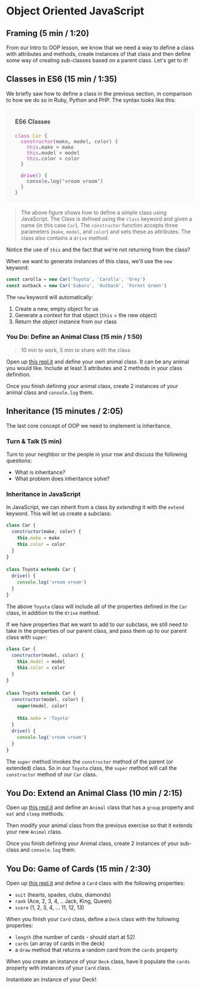 # Object Oriented JavaScript

## Framing (5 min / 1:20)

From our Intro to OOP lesson, we know that we need a way to define a class with
attributes and methods, create instances of that class and then define some way
of creating sub-classes based on a parent class. Let's get to it!

## Classes in ES6 (15 min / 1:35)

We briefly saw how to define a class in the previous section, in comparison to
how we do so in Ruby, Python and PHP. The syntax looks like this:

![Class Syntax](assets/js-class-syntax.png)

> The above figure shows how to define a simple class using JavaScript. The
> Class is defined using the `class` keyword and given a name (in this case
> `Car`). The `constructor` function accepts three parameters (`make`, `model`,
> and `color`) and sets these as attributes. The class also contains a `drive`
> method.

Notice the use of `this` and the fact that we're not returning from the class?

When we want to generate instances of this class, we'll use the `new` keyword:

```js
const carolla = new Car('Toyota', 'Carolla', 'Grey')
const outback = new Car('Subaru', 'Outback', 'Forest Green')
```

The `new` keyword will automatically:

1. Create a new, empty object for us
2. Generate a context for that object (`this` = the new object)
3. Return the object instance from our class

### You Do: Define an Animal Class (15 min / 1:50)

> 10 min to work, 5 min to share with the class

Open up [this repl.it](https://repl.it/@ZakkMan/JS-OOP-Define-an-Animal-Class)
and define your own animal class. It can be any animal you would like. Include
at least 3 attributes and 2 methods in your class definition.

Once you finish defining your animal class, create 2 instances of your animal
class and `console.log` them.

## Inheritance (15 minutes / 2:05)

The last core concept of OOP we need to implement is inheritance.

### Turn & Talk (5 min)

Turn to your neighbor or the people in your row and discuss the following
questions:

* What is inheritance?
* What problem does inheritance solve?

### Inheritance in JavaScript

In JavaScript, we can inherit from a class by *extending* it with the `extend`
keyword. This will let us create a subclass:

```js
class Car {
  constructor(make, color) {
    this.make = make
    this.color = color
  }
}

class Toyota extends Car {
  drive() {
    console.log('vroom vroom')
  }
}
```

The above `Toyota` class will include all of the properties defined in the `Car`
class, in addition to the `drive` method.

If we have properties that we want to add to our subclass, we still need to take
in the properties of our parent class, and pass them up to our parent class with
`super`:

```js
class Car {
  constructor(model, color) {
    this.model = model
    this.color = color
  }
}

class Toyota extends Car {
  constructor(model, color) {
    super(model, color)

    this.make = 'Toyota'
  }
  drive() {
    console.log('vroom vroom')
  }
}
```

The `super` method invokes the `constructor` method of the parent (or extended)
class. So in our `Toyota` class, the `super` method will call the `constructor`
method of our `Car` class.

## You Do: Extend an Animal Class (10 min / 2:15)

Open up [this repl.it](https://repl.it/@ZakkMan/JS-OOP-Define-an-Animal-Pt-2)
and define an `Animal` class that has a `group` property and `eat` and `sleep`
methods.

Then modify your animal class from the previous exercise so that it extends your
new `Animal` class.

Once you finish defining your Animal class, create 2 instances of your sub-class
and `console.log` them.

## You Do: Game of Cards (15 min / 2:30)

Open up [this repl.it](https://repl.it/@ZakkMan/JS-OOP-Card-Game) and define a
`Card` class with the following properties:

* `suit` (hearts, spades, clubs, diamonds)
* `rank` (Ace, 2, 3, 4, .. Jack, King, Queen)
* `score` (1, 2, 3, 4, ... 11, 12, 13)

When you finish your `Card` class, define a `Deck` class with the following
properties:

* `length` (the number of cards - should start at 52)
* `cards` (an array of cards in the deck)
* a `draw` method that returns a random card from the `cards` property

When you create an instance of your `Deck` class, have it populate the `cards`
property with instances of your `Card` class.

Instantiate an instance of your Deck!
